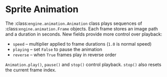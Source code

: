 # Sprite Animation

The :class:`engine.animation.Animation` class plays sequences of :class:`engine.animation.Frame` objects.
Each frame stores an image path and a duration in seconds. New fields provide more
control over playback:

* ``speed`` – multiplier applied to frame durations (``1.0`` is normal speed)
* ``playing`` – set ``False`` to pause the animation
* ``reverse`` – when ``True`` frames play in reverse order

``Animation.play()``, ``pause()`` and ``stop()`` control playback. ``stop()`` also
resets the current frame index.

